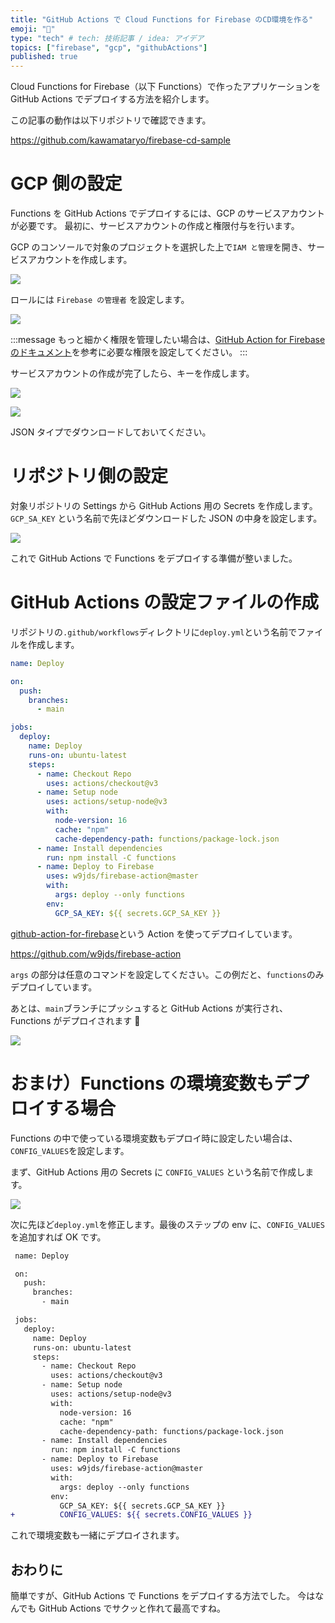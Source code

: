 ```yaml
---
title: "GitHub Actions で Cloud Functions for Firebase のCD環境を作る"
emoji: "🚚"
type: "tech" # tech: 技術記事 / idea: アイデア
topics: ["firebase", "gcp", "githubActions"]
published: true
---
```


Cloud Functions for Firebase（以下 Functions）で作ったアプリケーションを GitHub Actions でデプロイする方法を紹介します。

この記事の動作は以下リポジトリで確認できます。

https://github.com/kawamataryo/firebase-cd-sample

# GCP 側の設定

Functions を GitHub Actions でデプロイするには、GCP のサービスアカウントが必要です。
最初に、サービスアカウントの作成と権限付与を行います。

GCP のコンソールで対象のプロジェクトを選択した上で`IAM と管理`を開き、サービスアカウントを作成します。

![](/images/c450a7eac006c5/2023-03-01-17-39-04.png)

ロールには `Firebase の管理者` を設定します。

![](/images/c450a7eac006c5/2023-03-01-17-40-38.png)

:::message
もっと細かく権限を管理したい場合は、[GitHub Action for Firebase のドキュメント](https://github.com/marketplace/actions/github-action-for-firebase#environment-variables)を参考に必要な権限を設定してください。
:::

サービスアカウントの作成が完了したら、キーを作成します。

![](/images/c450a7eac006c5/2023-03-01-17-41-38.png)

![](/images/c450a7eac006c5/2023-03-01-17-42-36.png)

JSON タイプでダウンロードしておいてください。

# リポジトリ側の設定

対象リポジトリの Settings から GitHub Actions 用の Secrets を作成します。
`GCP_SA_KEY` という名前で先ほどダウンロードした JSON の中身を設定します。

![](/images/c450a7eac006c5/2023-03-01-17-46-46.png)

これで GitHub Actions で Functions をデプロイする準備が整いました。

# GitHub Actions の設定ファイルの作成

リポジトリの`.github/workflows`ディレクトリに`deploy.yml`という名前でファイルを作成します。

```yml
name: Deploy

on:
  push:
    branches:
      - main

jobs:
  deploy:
    name: Deploy
    runs-on: ubuntu-latest
    steps:
      - name: Checkout Repo
        uses: actions/checkout@v3
      - name: Setup node
        uses: actions/setup-node@v3
        with:
          node-version: 16
          cache: "npm"
          cache-dependency-path: functions/package-lock.json
      - name: Install dependencies
        run: npm install -C functions
      - name: Deploy to Firebase
        uses: w9jds/firebase-action@master
        with:
          args: deploy --only functions
        env:
          GCP_SA_KEY: ${{ secrets.GCP_SA_KEY }}
```

[github-action-for-firebase](https://github.com/marketplace/actions/github-action-for-firebase#environment-variables)という Action を使ってデプロイしています。

https://github.com/w9jds/firebase-action

`args` の部分は任意のコマンドを設定してください。この例だと、`functions`のみデプロイしています。

あとは、`main`ブランチにプッシュすると GitHub Actions が実行され、Functions がデプロイされます 🚀

![](/images/c450a7eac006c5/2023-03-01-18-00-33.png)

# おまけ）Functions の環境変数もデプロイする場合

Functions の中で使っている環境変数もデプロイ時に設定したい場合は、`CONFIG_VALUES`を設定します。

まず、GitHub Actions 用の Secrets に `CONFIG_VALUES` という名前で作成します。

![](/images/c450a7eac006c5/2023-03-01-17-54-15.png)

次に先ほど`deploy.yml`を修正します。最後のステップの env に、`CONFIG_VALUES`を追加すれば OK です。

```diff yml:deploy.yml
 name: Deploy

 on:
   push:
     branches:
       - main

 jobs:
   deploy:
     name: Deploy
     runs-on: ubuntu-latest
     steps:
       - name: Checkout Repo
         uses: actions/checkout@v3
       - name: Setup node
         uses: actions/setup-node@v3
         with:
           node-version: 16
           cache: "npm"
           cache-dependency-path: functions/package-lock.json
       - name: Install dependencies
         run: npm install -C functions
       - name: Deploy to Firebase
         uses: w9jds/firebase-action@master
         with:
           args: deploy --only functions
         env:
           GCP_SA_KEY: ${{ secrets.GCP_SA_KEY }}
+          CONFIG_VALUES: ${{ secrets.CONFIG_VALUES }}
```

これで環境変数も一緒にデプロイされます。

## おわりに

簡単ですが、GitHub Actions で Functions をデプロイする方法でした。
今はなんでも GitHub Actions でサクッと作れて最高ですね。
